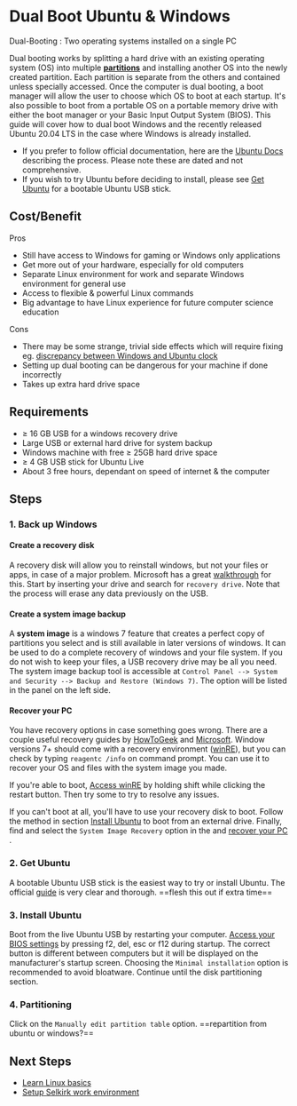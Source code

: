 ﻿# Dual Boot Ubuntu & Windows
Dual-Booting
: Two operating systems installed on a single PC

Dual booting works by splitting a hard drive with an existing operating system (OS) into multiple [**partitions**](https://www.howtogeek.com/184659/beginner-geek-hard-disk-partitions-explained/) and installing another OS into the newly created partition. Each partition is separate from the others and contained unless specially accessed. Once the computer is dual booting, a boot manager will allow the user to choose which OS to boot at each startup. It's also possible to boot from a portable OS on a portable memory drive with either the boot manager or your Basic Input Output System (BIOS). This guide will cover how to dual boot Windows and the recently released Ubuntu 20.04 LTS in the case where Windows is already installed.

* If you prefer to follow official documentation, here are the [Ubuntu Docs](https://help.ubuntu.com/community/WindowsDualBoot) describing the process. Please note these are dated and not comprehensive.
* If you wish to try Ubuntu before deciding to install, please see [Get Ubuntu](#get-ubuntu) for a bootable Ubuntu USB stick.

## Cost/Benefit
Pros
* Still have access to Windows for gaming or Windows only applications
* Get more out of your hardware, especially for old computers
* Separate Linux environment for work and separate Windows environment for general use
* Access to flexible & powerful Linux commands
* Big advantage to have Linux experience for future computer science education

Cons
* There may be some strange, trivial side effects which will require fixing eg. [discrepancy between Windows and Ubuntu clock](https://askubuntu.com/questions/169376/clock-time-is-off-on-dual-boot)
* Setting up dual booting can be dangerous for your machine if done incorrectly
* Takes up extra hard drive space

## Requirements
* $\ge$ 16 GB USB for a windows recovery drive
* Large USB or external hard drive for system backup
* Windows machine with free $\ge$ 25GB hard drive space
* $\ge$ 4 GB USB stick for Ubuntu Live
* About 3 free hours, dependant on speed of internet & the computer

## Steps
### 1. Back up Windows
#### Create a recovery disk
A recovery disk will allow you to reinstall windows, but not your files or apps, in case of a major problem. Microsoft has a great [walkthrough](https://support.microsoft.com/en-us/help/4026852/windows-create-a-recovery-drive) for this. Start by inserting your drive and search for `recovery drive`. Note that the process will erase any data previously on the USB.

#### Create a system image backup
A **system image** is a windows 7 feature that creates a perfect copy of partitions you select and is still available in later versions of windows. It can be used to do a complete recovery of windows and your file system. If you do not wish to keep your files, a USB recovery drive  may be all you need. The system image backup tool is accessible at `Control Panel --> System and Security --> Backup and Restore (Windows 7)`. The option will be listed in the panel on the left side. 

#### Recover your PC
You have recovery options in case something goes wrong. There are a couple useful recovery guides by [HowToGeek](https://www.howtogeek.com/239312/how-to-restore-system-image-backups-on-windows-7-8-and-10/)  and [Microsoft](https://support.microsoft.com/en-us/help/12415/windows-10-recovery-options). Window versions 7+ should come with a recovery environment ([winRE](https://docs.microsoft.com/en-us/windows-hardware/manufacture/desktop/windows-recovery-environment--windows-re--technical-reference)), but you can check by typing `reagentc /info` on command prompt. You can use it to recover your OS and files with the system image you made. 

If you're able to boot, [Access winRE](https://docs.microsoft.com/en-us/windows-hardware/manufacture/desktop/windows-recovery-environment--windows-re--technical-reference#entry-points-into-winre) by holding shift while clicking the restart button. Then try some [](https://support.microsoft.com/en-us/help/4026030/how-to-use-windows-recovery-environment-winre-to-troubleshoot-common-s) to try to resolve any issues. 

If you can't boot at all, you'll have to use your recovery disk to boot. Follow the method in section [Install Ubuntu](#install-ubuntu) to boot from an external drive. Finally, find and select the `System Image Recovery` option in the and [recover your PC](https://docs.microsoft.com/en-us/previous-versions/windows/it-pro/windows-server-2008-R2-and-2008/cc755163(v=ws.11)?redirectedfrom=MSDN) .

### 2. Get Ubuntu
A bootable Ubuntu USB stick is the easiest way to try or install Ubuntu. The official [guide](https://ubuntu.com/tutorials/tutorial-create-a-usb-stick-on-windows#1-overview) is very clear and thorough. ==flesh this out if extra time==

### 3. Install Ubuntu
Boot from the live Ubuntu USB by restarting your computer. [Access your BIOS settings](https://www.howtogeek.com/129815/beginner-geek-how-to-change-the-boot-order-in-your-computers-bios/) by pressing f2, del, esc or f12 during startup. The correct button is different between computers but it will be displayed on the manufacturer's startup screen. Choosing the `Minimal installation` option is recommended to avoid bloatware. Continue until the disk partitioning section.

### 4. Partitioning
Click on the `Manually edit partition table` option. ==repartition from ubuntu or windows?==

## Next Steps
* [Learn Linux basics](#linux_basics.md)
* [Setup Selkirk work environment](#work_environment)
